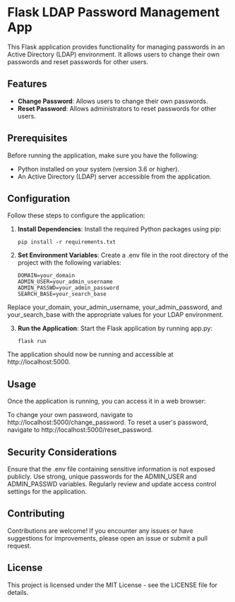 # Flask LDAP Password Management App

This Flask application provides functionality for managing passwords in an Active Directory (LDAP) environment. It allows users to change their own passwords and reset passwords for other users.

## Features

- **Change Password**: Allows users to change their own passwords.
- **Reset Password**: Allows administrators to reset passwords for other users.

## Prerequisites

Before running the application, make sure you have the following:

- Python installed on your system (version 3.6 or higher).
- An Active Directory (LDAP) server accessible from the application.

## Configuration

Follow these steps to configure the application:

1. **Install Dependencies**: Install the required Python packages using pip:
   ```
   pip install -r requirements.txt
   ```

2. **Set Environment Variables**: Create a .env file in the root directory of the project with the following variables:
    ```
    DOMAIN=your_domain
    ADMIN_USER=your_admin_username
    ADMIN_PASSWD=your_admin_password
    SEARCH_BASE=your_search_base
    ```
Replace your_domain, your_admin_username, your_admin_password, and your_search_base with the appropriate values for your LDAP environment.

3. **Run the Application**: Start the Flask application by running app.py:

    ```
    flask run
    ```

The application should now be running and accessible at http://localhost:5000.

## Usage
Once the application is running, you can access it in a web browser:

To change your own password, navigate to http://localhost:5000/change_password.
To reset a user's password, navigate to http://localhost:5000/reset_password.

## Security Considerations
Ensure that the .env file containing sensitive information is not exposed publicly.
Use strong, unique passwords for the ADMIN_USER and ADMIN_PASSWD variables.
Regularly review and update access control settings for the application.

## Contributing
Contributions are welcome! If you encounter any issues or have suggestions for improvements, please open an issue or submit a pull request.

## License
This project is licensed under the MIT License - see the LICENSE file for details.
